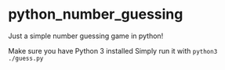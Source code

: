 # python_number_guessing
Just a simple number guessing game in python!

Make sure you have Python 3 installed
Simply run it with `python3 ./guess.py`
